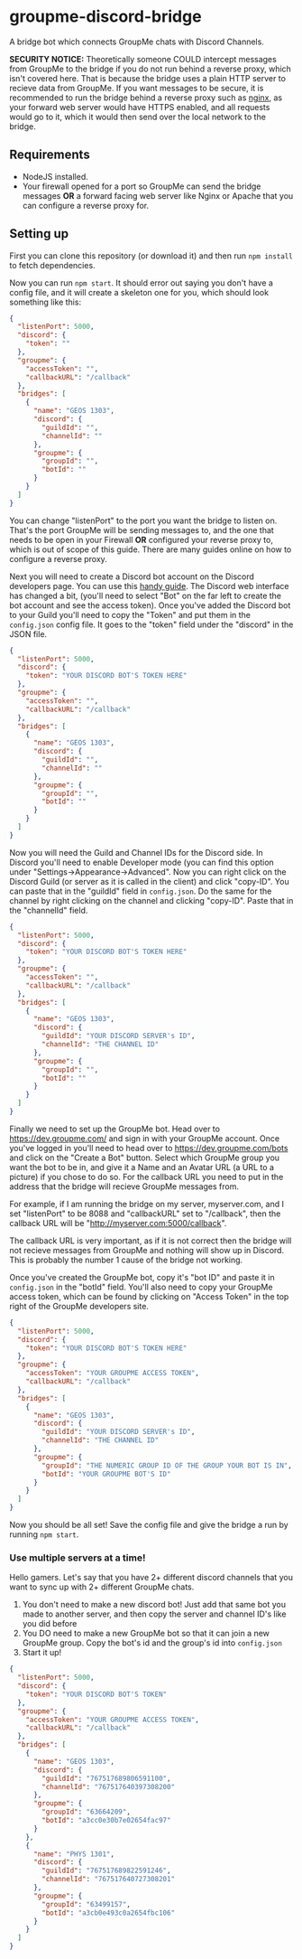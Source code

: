 # groupme-discord-bridge
A bridge bot which connects GroupMe chats with Discord Channels.

**SECURITY NOTICE:** Theoretically someone COULD intercept messages from GroupMe to the bridge if you do not run behind a reverse proxy, which isn't covered here. That is because the bridge uses a plain HTTP server to recieve data from GroupMe. If you want messages to be secure, it is recommended to run the bridge behind a reverse proxy such as [nginx](https://www.nginx.com/), as your forward web server would have HTTPS enabled, and all requests would go to it, which it would then send over the local network to the bridge.

## Requirements
- NodeJS installed.
- Your firewall opened for a port so GroupMe can send the bridge messages **OR** a forward facing web server like Nginx or Apache that you can configure a reverse proxy for.

## Setting up
First you can clone this repository (or download it) and then run ```npm install``` to fetch dependencies.

Now you can run ```npm start```. It should error out saying you don't have a config file, and it will create a skeleton one for you, which should look something like this:
```json
{
  "listenPort": 5000,
  "discord": {
    "token": ""
  },
  "groupme": {
    "accessToken": "",
    "callbackURL": "/callback"
  },
  "bridges": [
    {
      "name": "GEOS 1303",
      "discord": {
        "guildId": "",
        "channelId": ""
      },
      "groupme": {
        "groupId": "",
        "botId": ""
      }
    }
  ]
}

```

You can change "listenPort" to the port you want the bridge to listen on. That's the port GroupMe will be sending messages to, and the one that needs to be open in your Firewall **OR** configured your reverse proxy to, which is out of scope of this guide. There are many guides online on how to configure a reverse proxy.

Next you will need to create a Discord bot account on the Discord developers page. You can use this [handy guide](https://github.com/reactiflux/discord-irc/wiki/Creating-a-discord-bot-&-getting-a-token). The Discord web interface has changed a bit, (you'll need to select "Bot" on the far left to create the bot account and see the access token). Once you've added the Discord bot to your Guild you'll need to copy the "Token" and put them in the ```config.json``` config file. It goes to the "token" field under the "discord"  in the JSON file.
```json
{
  "listenPort": 5000,
  "discord": {
    "token": "YOUR DISCORD BOT'S TOKEN HERE"
  },
  "groupme": {
    "accessToken": "",
    "callbackURL": "/callback"
  },
  "bridges": [
    {
      "name": "GEOS 1303",
      "discord": {
        "guildId": "",
        "channelId": ""
      },
      "groupme": {
        "groupId": "",
        "botId": ""
      }
    }
  ]
}

```

Now you will need the Guild and Channel IDs for the Discord side. In Discord you'll need to enable Developer mode (you can find this option under "Settings->Appearance->Advanced". Now you can right click on the Discord Guild (or server as it is called in the client) and click "copy-ID". You can paste that in the "guildId" field in ```config.json```. Do the same for the channel by right clicking on the channel and clicking "copy-ID". Paste that in the "channelId" field.
```json
{
  "listenPort": 5000,
  "discord": {
    "token": "YOUR DISCORD BOT'S TOKEN HERE"
  },
  "groupme": {
    "accessToken": "",
    "callbackURL": "/callback"
  },
  "bridges": [
    {
      "name": "GEOS 1303",
      "discord": {
        "guildId": "YOUR DISCORD SERVER's ID",
        "channelId": "THE CHANNEL ID"
      },
      "groupme": {
        "groupId": "",
        "botId": ""
      }
    }
  ]
}

```

Finally we need to set up the GroupMe bot. Head over to https://dev.groupme.com/ and sign in with your GroupMe account. Once you've logged in you'll need to head over to https://dev.groupme.com/bots and click on the "Create a Bot" button. Select which GroupMe group you want the bot to be in, and give it a Name and an Avatar URL (a URL to a picture) if you chose to do so. For the callback URL you need to put in the address that the bridge will recieve GroupMe messages from.

For example, if I am running the bridge on my server, myserver.com, and I set "listenPort" to be 8088 and "callbackURL" set to "/callback", then the callback URL will be "http://myserver.com:5000/callback".

The callback URL is very important, as if it is not correct then the bridge will not recieve messages from GroupMe and nothing will show up in Discord. This is probably the number 1 cause of the bridge not working.

Once you've created the GroupMe bot, copy it's "bot ID" and paste it in ```config.json``` in the "botId" field. You'll also need to copy your GroupMe access token, which can be found by clicking on "Access Token" in the top right of the GroupMe developers site. 


```json
{
  "listenPort": 5000,
  "discord": {
    "token": "YOUR DISCORD BOT'S TOKEN HERE"
  },
  "groupme": {
    "accessToken": "YOUR GROUPME ACCESS TOKEN",
    "callbackURL": "/callback"
  },
  "bridges": [
    {
      "name": "GEOS 1303",
      "discord": {
        "guildId": "YOUR DISCORD SERVER's ID",
        "channelId": "THE CHANNEL ID"
      },
      "groupme": {
        "groupId": "THE NUMERIC GROUP ID OF THE GROUP YOUR BOT IS IN",
        "botId": "YOUR GROUPME BOT'S ID"
      }
    }
  ]
}

```

Now you should be all set! Save the config file and give the bridge a run by running ```npm start```.

### Use multiple servers at a time!
Hello gamers. Let's say that you have 2+ different discord channels that you want to sync up with 2+ different GroupMe chats.
1. You don't need to make a new discord bot! Just add that same bot you made to another server, and then copy the server and channel ID's like you did before
2. You DO need to make a new GroupMe bot so that it can join a new GroupMe group. Copy the bot's id and the group's id into ```config.json```
3. Start it up!

```json
{
  "listenPort": 5000,
  "discord": {
    "token": "YOUR DISCORD BOT'S TOKEN"
  },
  "groupme": {
    "accessToken": "YOUR GROUPME ACCESS TOKEN",
    "callbackURL": "/callback"
  },
  "bridges": [
    {
      "name": "GEOS 1303",
      "discord": {
        "guildId": "767517689806591100",
        "channelId": "767517640397308200"
      },
      "groupme": {
        "groupId": "63664209",
        "botId": "a3cc0e30b7e02654fac97"
      }
    },
    {
      "name": "PHYS 1301",
      "discord": {
        "guildId": "767517689822591246",
        "channelId": "767517640727308201"
      },
      "groupme": {
        "groupId": "63499157",
        "botId": "a3cb0e493c0a2654fbc106"
      }
    }
  ]
}

```